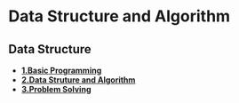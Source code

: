 # Data Structure and Algorithm

## Data Structure

- **[1.Basic Programming](1_Basic_programming/BasicReadMe)**
- **[2.Data Struture and Algorithm](2_Data_Structure_And_Algorithm/DSAReadMe.md)**
- **[3.Problem Solving]()**